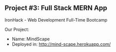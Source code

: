 ## Project #3: Full Stack MERN App

IronHack - Web Development Full-Time Bootcamp

Our Project:

- Name: MindScape
- Deployed in: http://mind-scape.herokuapp.com/

